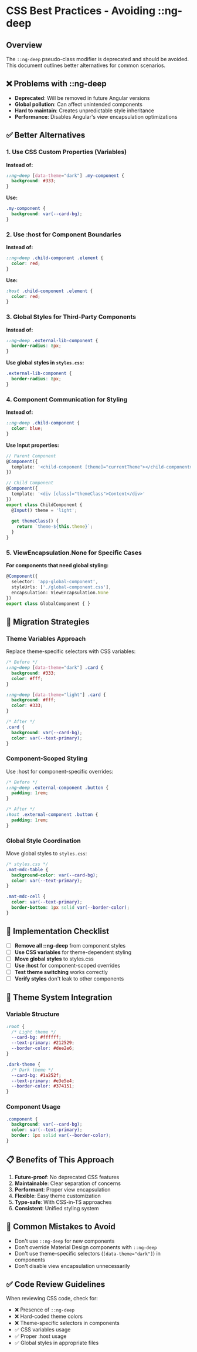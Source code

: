 # CSS Best Practices - Avoiding ::ng-deep

## Overview
The `::ng-deep` pseudo-class modifier is deprecated and should be avoided. This document outlines better alternatives for common scenarios.

## ❌ Problems with ::ng-deep
- **Deprecated**: Will be removed in future Angular versions
- **Global pollution**: Can affect unintended components
- **Hard to maintain**: Creates unpredictable style inheritance
- **Performance**: Disables Angular's view encapsulation optimizations

## ✅ Better Alternatives

### 1. Use CSS Custom Properties (Variables)
**Instead of:**
```css
::ng-deep [data-theme="dark"] .my-component {
  background: #333;
}
```

**Use:**
```css
.my-component {
  background: var(--card-bg);
}
```

### 2. Use :host for Component Boundaries
**Instead of:**
```css
::ng-deep .child-component .element {
  color: red;
}
```

**Use:**
```css
:host .child-component .element {
  color: red;
}
```

### 3. Global Styles for Third-Party Components
**Instead of:**
```css
::ng-deep .external-lib-component {
  border-radius: 8px;
}
```

**Use global styles in `styles.css`:**
```css
.external-lib-component {
  border-radius: 8px;
}
```

### 4. Component Communication for Styling
**Instead of:**
```css
::ng-deep .child-component {
  color: blue;
}
```

**Use Input properties:**
```typescript
// Parent Component
@Component({
  template: '<child-component [theme]="currentTheme"></child-component>'
})

// Child Component
@Component({
  template: '<div [class]="themeClass">Content</div>'
})
export class ChildComponent {
  @Input() theme = 'light';
  
  get themeClass() {
    return `theme-${this.theme}`;
  }
}
```

### 5. ViewEncapsulation.None for Specific Cases
**For components that need global styling:**
```typescript
@Component({
  selector: 'app-global-component',
  styleUrls: ['./global-component.css'],
  encapsulation: ViewEncapsulation.None
})
export class GlobalComponent { }
```

## 🎯 Migration Strategies

### Theme Variables Approach
Replace theme-specific selectors with CSS variables:

```css
/* Before */
::ng-deep [data-theme="dark"] .card {
  background: #333;
  color: #fff;
}

::ng-deep [data-theme="light"] .card {
  background: #fff;
  color: #333;
}

/* After */
.card {
  background: var(--card-bg);
  color: var(--text-primary);
}
```

### Component-Scoped Styling
Use :host for component-specific overrides:

```css
/* Before */
::ng-deep .external-component .button {
  padding: 1rem;
}

/* After */
:host .external-component .button {
  padding: 1rem;
}
```

### Global Style Coordination
Move global styles to `styles.css`:

```css
/* styles.css */
.mat-mdc-table {
  background-color: var(--card-bg);
  color: var(--text-primary);
}

.mat-mdc-cell {
  color: var(--text-primary);
  border-bottom: 1px solid var(--border-color);
}
```

## 🔧 Implementation Checklist

- [ ] **Remove all ::ng-deep** from component styles
- [ ] **Use CSS variables** for theme-dependent styling
- [ ] **Move global styles** to styles.css
- [ ] **Use :host** for component-scoped overrides
- [ ] **Test theme switching** works correctly
- [ ] **Verify styles** don't leak to other components

## 🎨 Theme System Integration

### Variable Structure
```css
:root {
  /* Light theme */
  --card-bg: #ffffff;
  --text-primary: #212529;
  --border-color: #dee2e6;
}

.dark-theme {
  /* Dark theme */
  --card-bg: #1a252f;
  --text-primary: #e3e5e4;
  --border-color: #374151;
}
```

### Component Usage
```css
.component {
  background: var(--card-bg);
  color: var(--text-primary);
  border: 1px solid var(--border-color);
}
```

## 📋 Benefits of This Approach

1. **Future-proof**: No deprecated CSS features
2. **Maintainable**: Clear separation of concerns
3. **Performant**: Proper view encapsulation
4. **Flexible**: Easy theme customization
5. **Type-safe**: With CSS-in-TS approaches
6. **Consistent**: Unified styling system

## 🚫 Common Mistakes to Avoid

- Don't use `::ng-deep` for new components
- Don't override Material Design components with `::ng-deep`
- Don't use theme-specific selectors (`[data-theme="dark"]`) in components
- Don't disable view encapsulation unnecessarily

## ✅ Code Review Guidelines

When reviewing CSS code, check for:
- ❌ Presence of `::ng-deep`
- ❌ Hard-coded theme colors
- ❌ Theme-specific selectors in components
- ✅ CSS variables usage
- ✅ Proper :host usage
- ✅ Global styles in appropriate files
